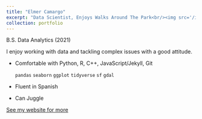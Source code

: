 ```yaml
---
title: "Elmer Camargo"
excerpt: "Data Scientist, Enjoys Walks Around The Park<br/><img src='/images/elmer.jpg'>"
collection: portfolio
---
```


B.S. Data Analytics (2021)

I enjoy working with data and tackling complex issues with a good attitude.

- Comfortable with Python, R, C++, JavaScript/Jekyll, Git

  `pandas` `seaborn` `ggplot` `tidyverse` `sf` `gdal`
- Fluent in Spanish
- Can Juggle

[See my website for more]("https://flapjackstan.github.io/")
